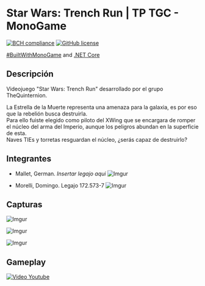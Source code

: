 # Star Wars: Trench Run | TP TGC - MonoGame
[![BCH compliance](https://bettercodehub.com/edge/badge/tgc-utn/tgc-monogame-tp?branch=master)](https://bettercodehub.com/)
[![GitHub license](https://img.shields.io/github/license/tgc-utn/tgc-monogame-tp.svg)](https://github.com/tgc-utn/tgc-monogame-tp/blob/master/LICENSE)

[#BuiltWithMonoGame](http://www.monogame.net) and [.NET Core](https://dotnet.microsoft.com)

## Descripción
Videojuego "Star Wars: Trench Run" desarrollado por el grupo TheQuinternion.

La Estrella de la Muerte representa una amenaza para la galaxia, es por eso que la rebelión busca destruirla.  
Para ello fuiste elegido como piloto del XWing que se encargara de romper el núcleo del arma del Imperio, aunque los peligros abundan en la superficie de esta.  
Naves TIEs y torretas resguardan el núcleo, ¿serás capaz de destruirlo?

## Integrantes

* Mallet, German. *Insertar legajo aqui*
![Imgur](https://i.imgur.com/RthYIHeb.png)

* Morelli, Domingo. Legajo 172.573-7
![Imgur](https://i.imgur.com/kueHsGhb.jpg) 

## Capturas
![Imgur](https://i.imgur.com/HzAQ7LYl.png)

![Imgur](https://i.imgur.com/gQjE947l.png)

![Imgur](https://i.imgur.com/TH4mNYfl.png)

## Gameplay
[![Video Youtube](https://img.youtube.com/vi/WqY4gvTiQDA/0.jpg)](https://youtu.be/WqY4gvTiQDA)